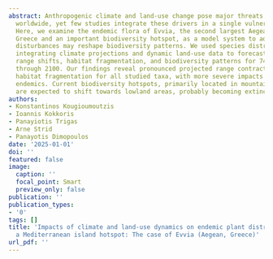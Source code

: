 ```yaml
---
abstract: Anthropogenic climate and land-use change pose major threats to island floras
  worldwide, yet few studies integrate these drivers in a single vulnerability assessment.
  Here, we examine the endemic flora of Evvia, the second largest Aegean island in
  Greece and an important biodiversity hotspot, as a model system to address how these
  disturbances may reshape biodiversity patterns. We used species distribution models
  integrating climate projections and dynamic land-use data to forecast potential
  range shifts, habitat fragmentation, and biodiversity patterns for 74 endemic taxa
  through 2100. Our findings reveal pronounced projected range contractions and increased
  habitat fragmentation for all studied taxa, with more severe impacts on single-island
  endemics. Current biodiversity hotspots, primarily located in mountainous regions,
  are expected to shift towards lowland areas, probably becoming extinction …
authors:
- Konstantinos Kougioumoutzis
- Ioannis Kokkoris
- Panayiotis Trigas
- Arne Strid
- Panayotis Dimopoulos
date: '2025-01-01'
doi: ''
featured: false
image:
  caption: ''
  focal_point: Smart
  preview_only: false
publication: ''
publication_types:
- '0'
tags: []
title: 'Impacts of climate and land-use dynamics on endemic plant distributions in
  a Mediterranean island hotspot: The case of Evvia (Aegean, Greece)'
url_pdf: ''
---
```

